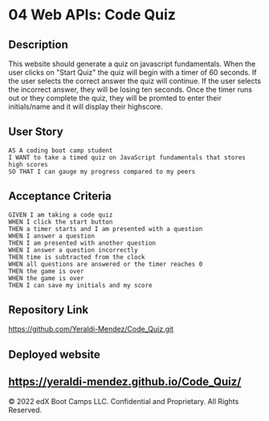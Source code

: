 # 04 Web APIs: Code Quiz

## Description

This website should generate a quiz on javascript fundamentals. When the user clicks on "Start Quiz" the quiz will begin with a timer of 60 seconds.
If the user selects the correct answer the quiz will continue. If the user selects the incorrect answer, they will be losing ten seconds. Once the timer runs out or they complete the quiz, they will be promted to enter their initials/name and it will display their highscore. 

## User Story

```
AS A coding boot camp student
I WANT to take a timed quiz on JavaScript fundamentals that stores high scores
SO THAT I can gauge my progress compared to my peers
```

## Acceptance Criteria

```
GIVEN I am taking a code quiz
WHEN I click the start button
THEN a timer starts and I am presented with a question
WHEN I answer a question
THEN I am presented with another question
WHEN I answer a question incorrectly
THEN time is subtracted from the clock
WHEN all questions are answered or the timer reaches 0
THEN the game is over
WHEN the game is over
THEN I can save my initials and my score
```

## Repository Link
https://github.com/Yeraldi-Mendez/Code_Quiz.git

## Deployed website
https://yeraldi-mendez.github.io/Code_Quiz/
---

© 2022 edX Boot Camps LLC. Confidential and Proprietary. All Rights Reserved.
